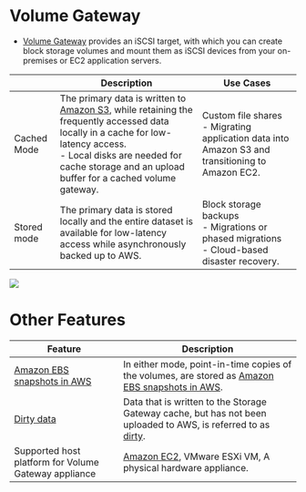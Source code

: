 # Volume Gateway
- [Volume Gateway](https://aws.amazon.com/storagegateway/volume/) provides an iSCSI target, with which you can create block storage volumes and mount them as iSCSI devices from your on-premises or EC2 application servers.

|             | Description                                                                                                                                                                                                                                                          | Use Cases                                                                                           |
|-------------|----------------------------------------------------------------------------------------------------------------------------------------------------------------------------------------------------------------------------------------------------------------------|-----------------------------------------------------------------------------------------------------|
| Cached Mode | The primary data is written to [Amazon S3](../3_S3ObjectStorage/Readme.md), while retaining the frequently accessed data locally in a cache for low-latency access.<br/>- Local disks are needed for cache storage and an upload buffer for a cached volume gateway. | Custom file shares<br/>- Migrating application data into Amazon S3 and transitioning to Amazon EC2. |
| Stored mode | The primary data is stored locally and the entire dataset is available for low-latency access while asynchronously backed up to AWS.                                                                                                                                 | Block storage backups<br/>- Migrations or phased migrations<br/>- Cloud-based disaster recovery.    |

![](https://d1.awsstatic.com/cloud-storage/volume-gateway-diagram.eedd58ab3fb8a5dcae088622b5c1595dac21a04b.png)

# Other Features

| Feature                                                                                                  | Description                                                                                                                                                                                                 |
|----------------------------------------------------------------------------------------------------------|-------------------------------------------------------------------------------------------------------------------------------------------------------------------------------------------------------------|
| [Amazon EBS snapshots in AWS](../../12_Backup&DR/EBSSnapshots.md)                                        | In either mode, point-in-time copies of the volumes, are stored as [Amazon EBS snapshots in AWS](../../12_Backup&DR/EBSSnapshots.md).                                                                       |
| [Dirty data](https://docs.aws.amazon.com/storagegateway/latest/vgw/Main_monitoring-gateways-common.html) | Data that is written to the Storage Gateway cache, but has not been uploaded to AWS, is referred to as [dirty](https://docs.aws.amazon.com/storagegateway/latest/vgw/Main_monitoring-gateways-common.html). |
| Supported host platform for Volume Gateway appliance                                                     | [Amazon EC2](../../3_ComputeServices/AmazonEC2/Readme.md), VMware ESXi VM, A physical hardware appliance.                                                                                                   |